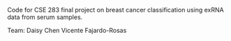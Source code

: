 Code for CSE 283 final project on breast cancer classification using exRNA data from serum samples.

Team:
Daisy Chen
Vicente Fajardo-Rosas
